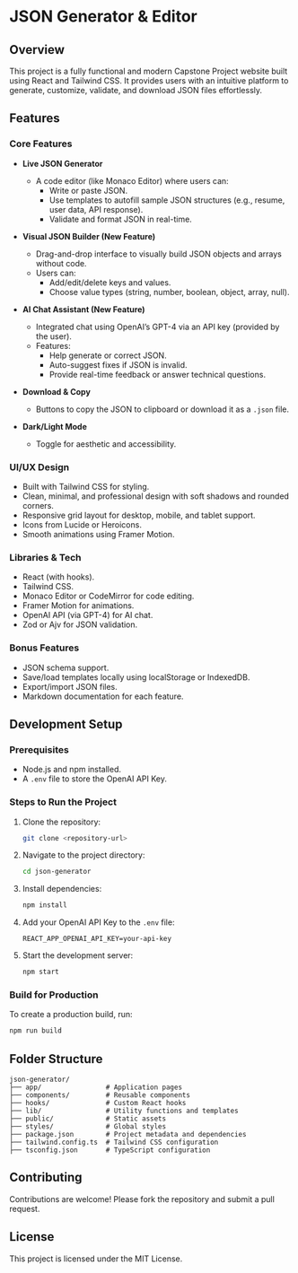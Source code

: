 # JSON Generator & Editor

## Overview
This project is a fully functional and modern Capstone Project website built using React and Tailwind CSS. It provides users with an intuitive platform to generate, customize, validate, and download JSON files effortlessly.

## Features

### Core Features
- **Live JSON Generator**
  - A code editor (like Monaco Editor) where users can:
    - Write or paste JSON.
    - Use templates to autofill sample JSON structures (e.g., resume, user data, API response).
    - Validate and format JSON in real-time.

- **Visual JSON Builder (New Feature)**
  - Drag-and-drop interface to visually build JSON objects and arrays without code.
  - Users can:
    - Add/edit/delete keys and values.
    - Choose value types (string, number, boolean, object, array, null).

- **AI Chat Assistant (New Feature)**
  - Integrated chat using OpenAI’s GPT-4 via an API key (provided by the user).
  - Features:
    - Help generate or correct JSON.
    - Auto-suggest fixes if JSON is invalid.
    - Provide real-time feedback or answer technical questions.

- **Download & Copy**
  - Buttons to copy the JSON to clipboard or download it as a `.json` file.

- **Dark/Light Mode**
  - Toggle for aesthetic and accessibility.

### UI/UX Design
- Built with Tailwind CSS for styling.
- Clean, minimal, and professional design with soft shadows and rounded corners.
- Responsive grid layout for desktop, mobile, and tablet support.
- Icons from Lucide or Heroicons.
- Smooth animations using Framer Motion.

### Libraries & Tech
- React (with hooks).
- Tailwind CSS.
- Monaco Editor or CodeMirror for code editing.
- Framer Motion for animations.
- OpenAI API (via GPT-4) for AI chat.
- Zod or Ajv for JSON validation.

### Bonus Features
- JSON schema support.
- Save/load templates locally using localStorage or IndexedDB.
- Export/import JSON files.
- Markdown documentation for each feature.

## Development Setup

### Prerequisites
- Node.js and npm installed.
- A `.env` file to store the OpenAI API Key.

### Steps to Run the Project
1. Clone the repository:
   ```bash
   git clone <repository-url>
   ```
2. Navigate to the project directory:
   ```bash
   cd json-generator
   ```
3. Install dependencies:
   ```bash
   npm install
   ```
4. Add your OpenAI API Key to the `.env` file:
   ```env
   REACT_APP_OPENAI_API_KEY=your-api-key
   ```
5. Start the development server:
   ```bash
   npm start
   ```

### Build for Production
To create a production build, run:
```bash
npm run build
```

## Folder Structure
```
json-generator/
├── app/                # Application pages
├── components/         # Reusable components
├── hooks/              # Custom React hooks
├── lib/                # Utility functions and templates
├── public/             # Static assets
├── styles/             # Global styles
├── package.json        # Project metadata and dependencies
├── tailwind.config.ts  # Tailwind CSS configuration
├── tsconfig.json       # TypeScript configuration
```

## Contributing
Contributions are welcome! Please fork the repository and submit a pull request.

## License
This project is licensed under the MIT License.